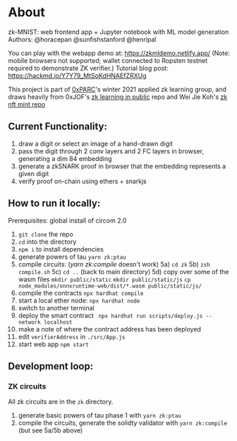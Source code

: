 # About

zk-MNIST: web frontend app + Jupyter notebook with ML model generation
Authors: @horacepan @sunfishstanford @henripal

You can play with the webapp demo at: https://zkmldemo.netlify.app/
(Note: mobile browsers not supported; wallet connected to Ropsten testnet required to demonstrate ZK verifier.)
Tutorial blog post: https://hackmd.io/Y7Y79_MtSoKdHNAEfZRXUg


This project is part of [0xPARC](https://0xparc.org/blog/program-for-applied-research)'s winter 2021 applied zk learning group, and draws heavily from 0xJOF's [zk learning in public](https://github.com/JofArnold/zkp-learning-in-public) repo and Wei Jie Koh's [zk nft mint repo](https://github.com/weijiekoh/zknftmint/blob/main/contracts/contracts/NftMint.sol)

## Current Functionality:

1) draw a digit or select an image of a hand-drawn digit
2) pass the digit through 2 conv layers and 2 FC layers in browser, generating a dim 84 embedding
3) generate a zkSNARK proof in browser that the embedding represents a given digit
4) verify proof on-chain using ethers + snarkjs

## How to run it locally:

Prerequisites: global install of circom 2.0

1) `git clone` the repo
2) `cd` into the directory
3) `npm i` to install dependencies
4) generate powers of tau `yarn zk:ptau`
5) compile circuits: (_yarn zk:compile_ doesn't work)
   5a) `cd zk`
   5b) `zsh compile.sh`
   5c) `cd ..` (back to main directory)
   5d) copy over some of the wasm files
      `mkdir public/static`
      `mkdir public/static/js`
      `cp node_modules/onnxruntime-web/dist/*.wasm public/static/js/`
6) compile the contracts `npx hardhat compile`
7) start a local ether node: `npx hardhat node`
8) switch to another terminal
9) deploy the smart contract ` npx hardhat run scripts/deploy.js --network localhost`
10) make a note of where the contract address has been deployed
11) edit `verifierAddress` in `./src/App.js`
12) start web app `npm start`

## Development loop:

### ZK circuits

All zk circuits are in the `zk` directory.
1) generate basic powers of tau phase 1 with `yarn zk:ptau`
2) compile the circuits, generate the solidty validator with `yarn zk:compile` (but see 5a/5b above)
